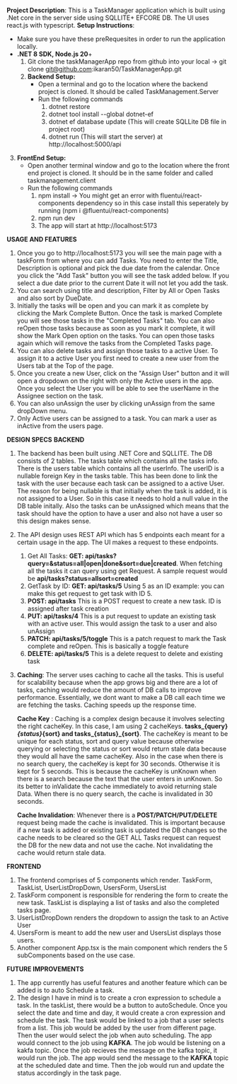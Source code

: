 **Project Description**: This is a TaskManager application which is built using .Net core in the server side using SQLLITE+ EFCORE DB. The UI uses react.js with typescript. 
**Setup Instructions**: 
- Make sure you have these preRequesites in order to run the application locally.
- **.NET 8 SDK, Node.js 20**+
  1. Git clone the taskManagerApp repo from github into your local -> git clone git@github.com:ikaran50/TaskManagerApp.git
  2. **Backend Setup:**
     - Open a terminal and go to the location where the backend project is cloned. It should be called TaskManagement.Server
     - Run the following commands
       1. dotnet restore
       2. dotnet tool install --global dotnet-ef
       3. dotnet ef database update (This will create SQLLite DB file in project root)
       4. dotnet run (This will start the server) at http://localhost:5000/api
 3. **FrontEnd Setup:**
    - Open another terminal window and go to the location where the front end project is cloned. It should be in the same folder and called taskmanagement.client
    - Run the following commands
      1. npm install -> You might get an error with fluentui/react-components dependency so in this case install this  seperately by running (npm i @fluentui/react-components)
      2. npm run dev
      3. The app will start at http://localhost:5173
  
**USAGE AND FEATURES**
   1. Once you go to http://localhost:5173 you will see the main page with a taskForm from where you can add Tasks. You need to enter the Title, Description is optional and pick
      the due date from the calendar. Once you click the "Add Task" button you will see the task added below. If you select a due date prior to the current Date it will not let you
      add the task.
   2. You can search using title and description, Filter by All or Open Tasks and also sort by DueDate.
   3. Initially the tasks will be open and you can mark it as complete by clicking the Mark Complete Button. Once the task is marked Complete you will see those tasks in the
      "Completed Tasks" tab. You can also reOpen those tasks because as soon as you mark it complete, it will show the Mark Open option on the tasks. You can open those tasks again
      which will remove the tasks from the Completed Tasks page.
   4. You can also delete tasks and assign those tasks to a active User. To assign it to a active User you first need to create a new user from the Users tab at the Top of the page.
   5. Once you create a new User, click on the "Assign User" button and it will open a dropdown on the right with  only the Active users in the app. Once you select the User
      you will be able to see the userName in the Assignee section on the task.
   6. You can also unAssign the user by clicking unAssign from the same dropDown menu.
   7. Only Active users can be assigned to a task. You can mark a user as inActive from the users page.

**DESIGN SPECS**
   **BACKEND**
   1. The backend has been built using .NET Core and SQLLITE. The DB consists of 2 tables. The tasks table which contains all the tasks info. There is the users table which
      contains all the userInfo. The userID is a nullable foreign Key in the tasks table. This has been done to link the task with the user because each task can be assigned to a
      active User. The reason for being nullable is that initially when the task is added, it is not assigned to a User. So in this case it needs to hold a null value in the DB
      table initally. Also the tasks can be unAssigned which means that the task should have the option to have a user and also not have a user so this design makes sense.
   2. The API design uses REST API which has 5 endpoints each meant for a certain usage in the app. The UI makes a request to these endpoints. 
       1. Get All Tasks: **GET: api/tasks?query=&status=all|open|done&sort=due|created**. When fetching all the tasks it can query using get Request. A sample request would be
          **api/tasks?status=allsort=created**
       2. GetTask by ID: **GET: api/tasks/5** Using 5 as an ID example: you can make this get  request to get task with ID 5.
       3.  **POST: api/tasks**  This is a POST request to create a new task. ID is assigned after task creation
       4.   **PUT: api/tasks/4** This is a put request to update an existing task with an active user. This would assign the task to a user and also unAssign
       5.  **PATCH: api/tasks/5/toggle** This is a patch request to mark the Task complete and reOpen. This is basically a toggle feature
       6.  **DELETE: api/tasks/5** This is a delete request to delete and existing task
        
  3. **Caching**: The server uses caching to cache all the tasks. This is useful for scalability because when the app grows big and there are a lot of tasks, caching would reduce
     the amount of DB calls to improve performance. Essentially, we dont want to make a DB call each time we are fetching the tasks. Caching speeds up the response time.

     **Cache Key** : Caching is a complex design because it involves selecting the right cacheKey. In this case, I am using 2 cacheKeys.
    **tasks_{query}_{status}_{sort} and tasks_{status}_{sort}**. The cacheKey is meant to be unique for each status, sort and query value because otherwise querying or selecting
     the status or sort would return stale data because they would all have the same cacheKey. Also in the case when there is no search query, the cacheKey is kept for 30 seconds.
     Otherwise it is kept for 5 seconds. This is because the cacheKey is unKnown when there is a search because the text that the user enters in unKnown. So its better to inValidate
     the cache immediately to avoid returning stale Data. When there is no query search, the cache is invalidated in 30 seconds.
     
     **Cache Invalidation**: Whenever there is a **POST/PATCH/PUT/DELETE** request being made the cache is invalidated. This is important because if a new task is added or existing task is updated
     the DB changes so the cache needs to be cleared so the GET ALL Tasks request can request the DB for the new data and not use the cache. Not invalidating
     the cache would return stale data.

     
   **FRONTEND**
   1. The frontend comprises of 5 components which render. TaskForm, TaskList, UserListDropDown, UsersForm, UsersList
   2. TaskForm component is responsible for rendering the form to create the new task. TaskList is displaying a list of tasks and also the completed tasks page.
   3. UserListDropDown renders the dropdown to assign the task to an Active User
   4. UsersForm is meant to add the new user and UsersList displays those users.
   5. Another component App.tsx is the main component which renders the 5 subComponents based on the use case.

   **FUTURE IMPROVEMENTS**
   1. The app currently has  useful features and another feature which can be added is to auto Schedule a task. 
   2. The design I have in mind is to create a cron expression to schedule a task. In the taskList, there would be a button to autoSchedule. Once you select the date and time
      and day, it would create a cron expression and schedule the task. The task would be linked to a job that a user selects from a list. This job would be added by the user from
      different page. Then the user would select the job when auto scheduling. The  app would connect to the job using **KAFKA**. The job would be listening on a kakfa topic.
      Once the job recieves the message on the kafka topic, it would run the job. The app would send the message to the **KAFKA**  topic at the scheduled date and time. Then the job
      would run and update the status accordingly in the task page. 
          
